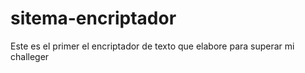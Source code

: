 # sitema-encriptador
Este es el primer el encriptador de texto que elabore para superar mi challeger
